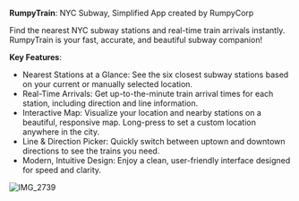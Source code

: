 **RumpyTrain**: NYC Subway, Simplified
App created by RumpyCorp

Find the nearest NYC subway stations and real-time train arrivals instantly. RumpyTrain is your fast, accurate, and beautiful subway companion!

**Key Features**:
* Nearest Stations at a Glance: See the six closest subway stations based on your current or manually selected location.
* Real-Time Arrivals: Get up-to-the-minute train arrival times for each station, including direction and line information.
* Interactive Map: Visualize your location and nearby stations on a beautiful, responsive map. Long-press to set a custom location anywhere in the city.
* Line & Direction Picker: Quickly switch between uptown and downtown directions to see the trains you need.
* Modern, Intuitive Design: Enjoy a clean, user-friendly interface designed for speed and clarity.

![IMG_2739](https://github.com/user-attachments/assets/05302fa5-8686-4d07-870e-0748acbc742a)
